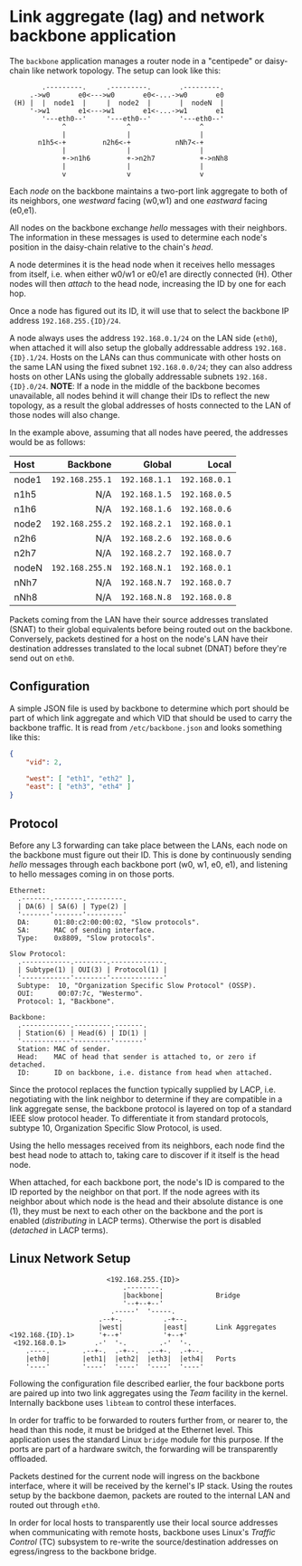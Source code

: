 Link aggregate (lag) and network backbone application
=====================================================

The `backbone` application manages a router node in a "centipede" or
daisy-chain like network topology.  The setup can look like this:

```
        .---------.     .---------.       .---------.
     .->w0       e0<--->w0       e0<-...->w0       e0
 (H) |  |  node1  |     |  node2  |       |  nodeN  |
     '->w1       e1<--->w1       e1<-...->w1       e1
        '---eth0--'     '---eth0--'       '---eth0--'
             ^               ^                 ^
             |               |                 |
       n1h5<-+         n2h6<-+           nNh7<-+
             |               |                 |
             +->n1h6         +->n2h7           +->nNh8
             |               |                 |
             v               v                 v
```

Each _node_ on the backbone maintains a two-port link aggregate to
both of its neighbors, one _westward_ facing (w0,w1) and one
_eastward_ facing (e0,e1).

All nodes on the backbone exchange _hello_ messages with their
neighbors.  The information in these messages is used to determine
each node's position in the daisy-chain relative to the chain's
_head_.

A node determines it is the head node when it receives hello messages
from itself, i.e. when either w0/w1 or e0/e1 are directly connected
(H). Other nodes will then _attach_ to the head node, increasing the
ID by one for each hop.

Once a node has figured out its ID, it will use that to select the
backbone IP address `192.168.255.{ID}/24`.

A node always uses the address `192.168.0.1/24` on the LAN side
(`eth0`), when attached it will also setup the globally addressable
address `192.168.{ID}.1/24`. Hosts on the LANs can thus communicate
with other hosts on the same LAN using the fixed subnet
`192.168.0.0/24`; they can also address hosts on other LANs using the
globally addressable subnets `192.168.{ID}.0/24`. __NOTE__: If a node
in the middle of the backbone becomes unavailable, all nodes behind it
will change their IDs to reflect the new topology, as a result the
global addresses of hosts connected to the LAN of those nodes will
also change.

In the example above, assuming that all nodes have peered, the
addresses would be as follows:

| Host  |        Backbone |        Global |         Local |
|:------|----------------:|--------------:|--------------:|
| node1 | `192.168.255.1` | `192.168.1.1` | `192.168.0.1` |
| n1h5  |             N/A | `192.168.1.5` | `192.168.0.5` |
| n1h6  |             N/A | `192.168.1.6` | `192.168.0.6` |
| node2 | `192.168.255.2` | `192.168.2.1` | `192.168.0.1` |
| n2h6  |             N/A | `192.168.2.6` | `192.168.0.6` |
| n2h7  |             N/A | `192.168.2.7` | `192.168.0.7` |
| nodeN | `192.168.255.N` | `192.168.N.1` | `192.168.0.1` |
| nNh7  |             N/A | `192.168.N.7` | `192.168.0.7` |
| nNh8  |             N/A | `192.168.N.8` | `192.168.0.8` |

Packets coming from the LAN have their source addresses translated
(SNAT) to their global equivalents before being routed out on the
backbone. Conversely, packets destined for a host on the node's LAN
have their destination addresses translated to the local subnet (DNAT)
before they're send out on `eth0`.


Configuration
-------------

A simple JSON file is used by backbone to determine which port should
be part of which link aggregate and which VID that should be used to
carry the backbone traffic. It is read from `/etc/backbone.json` and
looks something like this:

```json
{
    "vid": 2,

    "west": [ "eth1", "eth2" ],
    "east": [ "eth3", "eth4" ]
}
```


Protocol
--------

Before any L3 forwarding can take place between the LANs, each node on
the backbone must figure out their ID. This is done by continuously
sending _hello_ messages through each backbone port (w0, w1, e0, e1),
and listening to hello messages coming in on those ports.

```
Ethernet:
  .-------.-------.---------.
  | DA(6) | SA(6) | Type(2) |
  '-------'-------'---------'
  DA:      01:80:c2:00:00:02, "Slow protocols".
  SA:      MAC of sending interface.
  Type:    0x8809, "Slow protocols".

Slow Protocol:
  .------------.--------.-------------.
  | Subtype(1) | OUI(3) | Protocol(1) |
  '------------'--------'-------------'
  Subtype:  10, "Organization Specific Slow Protocol" (OSSP).
  OUI:      00:07:7c, "Westermo".
  Protocol: 1, "Backbone".

Backbone:
  .------------.---------.-------.
  | Station(6) | Head(6) | ID(1) |
  '------------'---------'-------'
  Station: MAC of sender.
  Head:    MAC of head that sender is attached to, or zero if detached.
  ID:      ID on backbone, i.e. distance from head when attached.

```

Since the protocol replaces the function typically supplied by LACP,
i.e. negotiating with the link neighbor to determine if they are
compatible in a link aggregate sense, the backbone protocol is layered
on top of a standard IEEE slow protocol header. To differentiate it
from standard protocols, subtype 10, Organization Specific Slow
Protocol, is used.

Using the hello messages received from its neighbors, each node find
the best head node to attach to, taking care to discover if it itself
is the head node.

When attached, for each backbone port, the node's ID is compared to
the ID reported by the neighbor on that port. If the node agrees with
its neighbor about which node is the head and their absolute distance
is one (1), they must be next to each other on the backbone and the
port is enabled (_distributing_ in LACP terms). Otherwise the port is
disabled (_detached_ in LACP terms).


Linux Network Setup
-------------------

```
                        <192.168.255.{ID}>
                            .--------.
                            |backbone|             Bridge
                            '--+--+--'
                         .-----'  '-----.
                      .--+-.          .-+--.
                      |west|          |east|       Link Aggregates
<192.168.{ID}.1>      '+--+'          '+--+'
 <192.168.0.1>       .-'  '-.        .-'  '-.
    .----.        .--+-.  .-+--.  .--+-.  .-+--.
    |eth0|        |eth1|  |eth2|  |eth3|  |eth4|   Ports
    '----'        '----'  '----'  '----'  '----'
```

Following the configuration file described earlier, the four backbone
ports are paired up into two link aggregates using the _Team_ facility
in the kernel. Internally backbone uses `libteam` to control these
interfaces.

In order for traffic to be forwarded to routers further from, or
nearer to, the head than this node, it must be bridged at the Ethernet
level. This application uses the standard Linux `bridge` module for
this purpose. If the ports are part of a hardware switch, the
forwarding will be transparently offloaded.

Packets destined for the current node will ingress on the backbone
interface, where it will be received by the kernel's IP stack. Using
the routes setup by the backbone daemon, packets are routed to the
internal LAN and routed out through `eth0`.

In order for local hosts to transparently use their local source
addresses when communicating with remote hosts, backbone uses Linux's
_Traffic Control_ (TC) subsystem to re-write the source/destination
addresses on egress/ingress to the backbone bridge.

